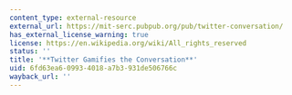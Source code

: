 ```yaml
---
content_type: external-resource
external_url: https://mit-serc.pubpub.org/pub/twitter-conversation/
has_external_license_warning: true
license: https://en.wikipedia.org/wiki/All_rights_reserved
status: ''
title: '**Twitter Gamifies the Conversation**'
uid: 6fd63ea6-0993-4018-a7b3-931de506766c
wayback_url: ''
---
```

